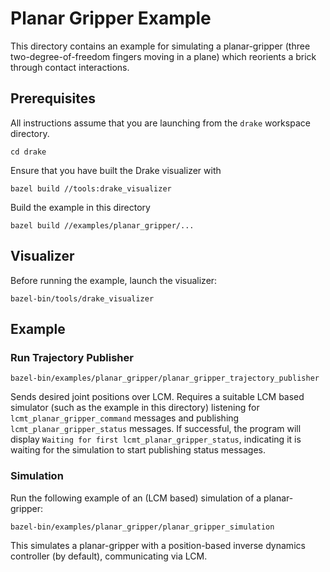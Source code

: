 # Planar Gripper Example

This directory contains an example for simulating a planar-gripper
(three two-degree-of-freedom fingers moving in a plane) which reorients a brick
through contact interactions.

## Prerequisites

All instructions assume that you are launching from the `drake`
workspace directory.
```
cd drake
```

Ensure that you have built the Drake visualizer with
```
bazel build //tools:drake_visualizer
```

Build the example in this directory
```
bazel build //examples/planar_gripper/...
```

## Visualizer

Before running the example, launch the visualizer:
```
bazel-bin/tools/drake_visualizer
```

## Example

### Run Trajectory Publisher

```
bazel-bin/examples/planar_gripper/planar_gripper_trajectory_publisher
```

Sends desired joint positions over LCM. Requires a suitable LCM based
simulator (such as the example in this directory) listening for
`lcmt_planar_gripper_command` messages and publishing
`lcmt_planar_gripper_status` messages. If successful, the program will
display  `Waiting for first lcmt_planar_gripper_status`, indicating it is
waiting for the simulation to start publishing status messages.


### Simulation
Run the following example of an (LCM based) simulation of a planar-gripper:


```
bazel-bin/examples/planar_gripper/planar_gripper_simulation
```

This simulates a planar-gripper with a position-based inverse dynamics
controller (by default), communicating via LCM.
